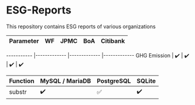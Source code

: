 # ESG-Reports

This repository contains ESG reports of various organizations


| Parameter | WF | JPMC | BoA | Citibank |
| -----     |--- |----  |----|------    |



----------- |------------- |------------- |------------- 
GHG Emission | :heavy_check_mark: | :heavy_check_mark:  | :heavy_check_mark: | :heavy_check_mark: 



Function | MySQL / MariaDB | PostgreSQL | SQLite
:------------ | :-------------| :-------------| :-------------
substr | :heavy_check_mark: |  :white_check_mark: | :heavy_check_mark:
